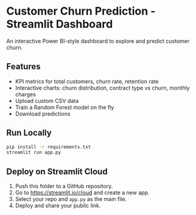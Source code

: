 
# Customer Churn Prediction - Streamlit Dashboard

An interactive Power BI-style dashboard to explore and predict customer churn.

## Features
- KPI metrics for total customers, churn rate, retention rate
- Interactive charts: churn distribution, contract type vs churn, monthly charges
- Upload custom CSV data
- Train a Random Forest model on the fly
- Download predictions

## Run Locally
```bash
pip install -r requirements.txt
streamlit run app.py
```

## Deploy on Streamlit Cloud
1. Push this folder to a GitHub repository.
2. Go to https://streamlit.io/cloud and create a new app.
3. Select your repo and `app.py` as the main file.
4. Deploy and share your public link.
